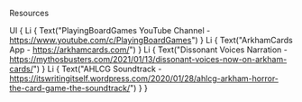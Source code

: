 Resources

Ul {
Li { Text("PlayingBoardGames YouTube Channel - https://www.youtube.com/c/PlayingBoardGames") }
Li { Text("ArkhamCards App - https://arkhamcards.com/") }
Li { Text("Dissonant Voices Narration - https://mythosbusters.com/2021/01/13/dissonant-voices-now-on-arkham-cards/") }
Li { Text("AHLCG Soundtrack - https://itswritingitself.wordpress.com/2020/01/28/ahlcg-arkham-horror-the-card-game-the-soundtrack/") }
}
